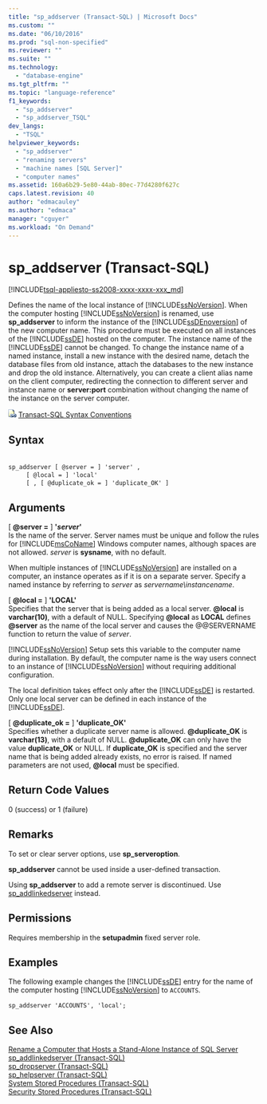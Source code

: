 ```yaml
---
title: "sp_addserver (Transact-SQL) | Microsoft Docs"
ms.custom: ""
ms.date: "06/10/2016"
ms.prod: "sql-non-specified"
ms.reviewer: ""
ms.suite: ""
ms.technology: 
  - "database-engine"
ms.tgt_pltfrm: ""
ms.topic: "language-reference"
f1_keywords: 
  - "sp_addserver"
  - "sp_addserver_TSQL"
dev_langs: 
  - "TSQL"
helpviewer_keywords: 
  - "sp_addserver"
  - "renaming servers"
  - "machine names [SQL Server]"
  - "computer names"
ms.assetid: 160a6b29-5e80-44ab-80ec-77d4280f627c
caps.latest.revision: 40
author: "edmacauley"
ms.author: "edmaca"
manager: "cguyer"
ms.workload: "On Demand"
---
```

# sp_addserver (Transact-SQL)
[!INCLUDE[tsql-appliesto-ss2008-xxxx-xxxx-xxx_md](../../includes/tsql-appliesto-ss2008-xxxx-xxxx-xxx-md.md)]

  Defines the name of the local instance of [!INCLUDE[ssNoVersion](../../includes/ssnoversion-md.md)]. When the computer hosting [!INCLUDE[ssNoVersion](../../includes/ssnoversion-md.md)] is renamed, use **sp_addserver** to inform the instance of the [!INCLUDE[ssDEnoversion](../../includes/ssdenoversion-md.md)] of the new computer name. This procedure must be executed on all instances of the [!INCLUDE[ssDE](../../includes/ssde-md.md)] hosted on the computer. The instance name of the [!INCLUDE[ssDE](../../includes/ssde-md.md)] cannot be changed. To change the instance name of a named instance, install a new instance with the desired name, detach the database files from old instance, attach the databases to the new instance and drop the old instance. Alternatively, you can create a client alias name on the client computer, redirecting the connection to different server and instance name or **server:port** combination without changing the name of the instance on the server computer.  
  
 ![Topic link icon](../../database-engine/configure-windows/media/topic-link.gif "Topic link icon") [Transact-SQL Syntax Conventions](../../t-sql/language-elements/transact-sql-syntax-conventions-transact-sql.md)  
  
## Syntax  
  
```  
  
sp_addserver [ @server = ] 'server' ,  
     [ @local = ] 'local'   
     [ , [ @duplicate_ok = ] 'duplicate_OK' ]  
```  
  
## Arguments  
 [ **@server =** ] **'***server***'**  
 Is the name of the server. Server names must be unique and follow the rules for [!INCLUDE[msCoName](../../includes/msconame-md.md)] Windows computer names, although spaces are not allowed. *server* is **sysname**, with no default.  
  
 When multiple instances of [!INCLUDE[ssNoVersion](../../includes/ssnoversion-md.md)] are installed on a computer, an instance operates as if it is on a separate server. Specify a named instance by referring to *server* as *servername\instancename*.  
  
 [ **@local =** ] **'LOCAL'**  
 Specifies that the server that is being added as a local server. **@local** is **varchar(10)**, with a default of NULL. Specifying **@local** as **LOCAL** defines **@server** as the name of the local server and causes the @@SERVERNAME function to return the value of *server*.  
  
 [!INCLUDE[ssNoVersion](../../includes/ssnoversion-md.md)] Setup sets this variable to the computer name during installation. By default, the computer name is the way users connect to an instance of [!INCLUDE[ssNoVersion](../../includes/ssnoversion-md.md)] without requiring additional configuration.  
  
 The local definition takes effect only after the [!INCLUDE[ssDE](../../includes/ssde-md.md)] is restarted. Only one local server can be defined in each instance of the [!INCLUDE[ssDE](../../includes/ssde-md.md)].  
  
 [ **@duplicate_ok =** ] **'duplicate_OK'**  
 Specifies whether a duplicate server name is allowed. **@duplicate_OK** is **varchar(13)**, with a default of NULL. **@duplicate_OK** can only have the value **duplicate_OK** or NULL. If **duplicate_OK** is specified and the server name that is being added already exists, no error is raised. If named parameters are not used, **@local** must be specified.  
  
## Return Code Values  
 0 (success) or 1 (failure)  
  
## Remarks  
 To set or clear server options, use **sp_serveroption**.  
  
 **sp_addserver** cannot be used inside a user-defined transaction.  
  
 Using **sp_addserver** to add a remote server is discontinued. Use [sp_addlinkedserver](../../relational-databases/system-stored-procedures/sp-addlinkedserver-transact-sql.md) instead.  
  
## Permissions  
 Requires membership in the **setupadmin** fixed server role.  
  
## Examples  
 The following example changes the [!INCLUDE[ssDE](../../includes/ssde-md.md)] entry for the name of the computer hosting [!INCLUDE[ssNoVersion](../../includes/ssnoversion-md.md)] to `ACCOUNTS`.  
  
```  
sp_addserver 'ACCOUNTS', 'local';  
```  
  
## See Also  
 [Rename a Computer that Hosts a Stand-Alone Instance of SQL Server](../../database-engine/install-windows/rename-a-computer-that-hosts-a-stand-alone-instance-of-sql-server.md)   
 [sp_addlinkedserver &#40;Transact-SQL&#41;](../../relational-databases/system-stored-procedures/sp-addlinkedserver-transact-sql.md)   
 [sp_dropserver &#40;Transact-SQL&#41;](../../relational-databases/system-stored-procedures/sp-dropserver-transact-sql.md)   
 [sp_helpserver &#40;Transact-SQL&#41;](../../relational-databases/system-stored-procedures/sp-helpserver-transact-sql.md)   
 [System Stored Procedures &#40;Transact-SQL&#41;](../../relational-databases/system-stored-procedures/system-stored-procedures-transact-sql.md)   
 [Security Stored Procedures &#40;Transact-SQL&#41;](../../relational-databases/system-stored-procedures/security-stored-procedures-transact-sql.md)  
  
  
